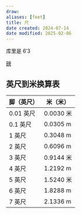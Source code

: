 ```yaml
---
draw:
aliases: [feet]
title: 尺
date created: 2024-07-14
date modified: 2025-02-06
---
```


库里是 6′3

[磅](磅.md)

## 英尺到米换算表

| 脚（英尺）| 米（米）|
| ------ | -------- |
| 0.01 英尺 | 0.0030 米  |
| 0.1 英尺  | 0.0305 m |
| 1 英尺    | 0.3048 m |
| 2 英尺    | 0.6096 m |
| 3 英尺    | 0.9144 米  |
| 4 英尺    | 1.2192 m |
| 5 英尺    | 1.5240 米  |
| 6 英尺    | 1.8288 m |
| 7 英尺    | 2.1336 m |
